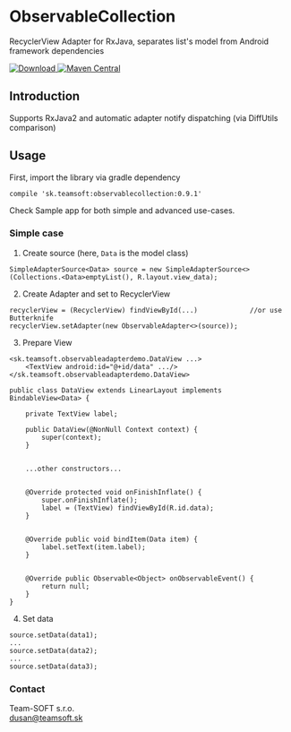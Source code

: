 # ObservableCollection
RecyclerView Adapter for RxJava, separates list's model from Android framework dependencies

[ ![Download](https://api.bintray.com/packages/team-softsk/maven/observablecollection/images/download.svg) ](https://bintray.com/team-softsk/maven/observablecollection/_latestVersion)
[![Maven Central](https://maven-badges.herokuapp.com/maven-central/sk.teamsoft/observablecollection/badge.svg)](https://maven-badges.herokuapp.com/maven-central/sk.teamsoft/observablecollection)

## Introduction
Supports RxJava2 and automatic adapter notify dispatching (via DiffUtils comparison)

## Usage

First, import the library via gradle dependency
```
compile 'sk.teamsoft:observablecollection:0.9.1'
```

Check Sample app for both simple and advanced use-cases.
 
### Simple case

1. Create source (here, `Data` is the model class)
```
SimpleAdapterSource<Data> source = new SimpleAdapterSource<>(Collections.<Data>emptyList(), R.layout.view_data);
```
2. Create Adapter and set to RecyclerView
```
recyclerView = (RecyclerView) findViewById(...)             //or use Butterknife
recyclerView.setAdapter(new ObservableAdapter<>(source));
```
3. Prepare View
```
<sk.teamsoft.observableadapterdemo.DataView ...>
    <TextView android:id="@+id/data" .../>
</sk.teamsoft.observableadapterdemo.DataView>
```
```
public class DataView extends LinearLayout implements BindableView<Data> {

    private TextView label;

    public DataView(@NonNull Context context) {
        super(context);
    }
   

    ...other constructors...
    

    @Override protected void onFinishInflate() {
        super.onFinishInflate();
        label = (TextView) findViewById(R.id.data);
    }
    

    @Override public void bindItem(Data item) {
        label.setText(item.label);
    }
    

    @Override public Observable<Object> onObservableEvent() {
        return null;
    }
}
```

4. Set data
```
source.setData(data1);
...
source.setData(data2);
...
source.setData(data3);
```

### Contact
Team-SOFT s.r.o.<br/>
[dusan@teamsoft.sk](mailto:dusan@teamsoft.sk)
